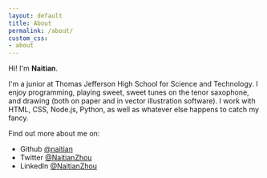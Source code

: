 ```yaml
---
layout: default
title: About
permalink: /about/
custom_css:
- about
---
```


Hi! I'm **Naitian**.

I'm a junior at Thomas Jefferson High School for Science and Technology. I enjoy
programming, playing sweet, sweet tunes on the tenor saxophone, and drawing
(both on paper and in vector illustration software). I work with HTML, CSS,
Node.js, Python, as well as whatever else happens to catch my fancy.

Find out more about me on:

- Github [@naitian](https://github.com/naitian)
- Twitter [@NaitianZhou](https://twitter.com/NaitianZhou)
- LinkedIn [@NaitianZhou](https://linkedin.com/in/NaitianZhou)
